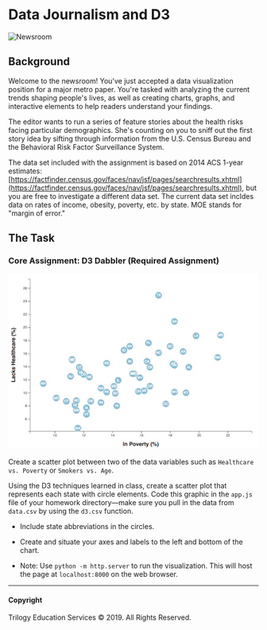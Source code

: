 # Data Journalism and D3

![Newsroom](https://media.giphy.com/media/v2xIous7mnEYg/giphy.gif)

## Background

Welcome to the newsroom! You've just accepted a data visualization position for a major metro paper. You're tasked with analyzing the current trends shaping people's lives, as well as creating charts, graphs, and interactive elements to help readers understand your findings.

The editor wants to run a series of feature stories about the health risks facing particular demographics. She's counting on you to sniff out the first story idea by sifting through information from the U.S. Census Bureau and the Behavioral Risk Factor Surveillance System.

The data set included with the assignment is based on 2014 ACS 1-year estimates: [https://factfinder.census.gov/faces/nav/jsf/pages/searchresults.xhtml](https://factfinder.census.gov/faces/nav/jsf/pages/searchresults.xhtml), but you are free to investigate a different data set. The current data set incldes data on rates of income, obesity, poverty, etc. by state. MOE stands for "margin of error."

## The Task

### Core Assignment: D3 Dabbler (Required Assignment)

![4-scatter](Images/4-scatter.jpg)

Create a scatter plot between two of the data variables such as `Healthcare vs. Poverty` or `Smokers vs. Age`.

Using the D3 techniques learned in class, create a scatter plot that represents each state with circle elements. Code this graphic in the `app.js` file of your homework directory—make sure you pull in the data from `data.csv` by using the `d3.csv` function. 

* Include state abbreviations in the circles.

* Create and situate your axes and labels to the left and bottom of the chart.

* Note: Use `python -m http.server` to run the visualization. This will host the page at `localhost:8000` on the web browser.

- - -

#### Copyright

Trilogy Education Services © 2019. All Rights Reserved.
